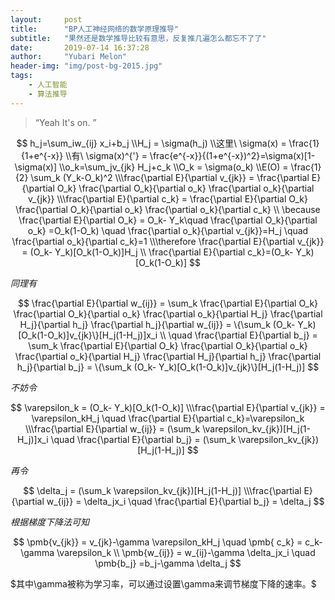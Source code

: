```yaml
---
layout:     post
title:      "BP人工神经网络的数学原理推导"
subtitle:   "果然还是数学推导比较有意思，反复推几遍怎么都忘不了了"
date:       2019-07-14 16:37:28
author:     "Yubari Melon"
header-img: "img/post-bg-2015.jpg"
tags:
    - 人工智能
    - 算法推导
---
```


> “Yeah It's on. ”

$$ h_j=\sum_iw_{ij} x_i+b_j
\\H_j = \sigma(h_j)
\\这里\ \sigma(x) = \frac{1}{1+e^{-x}}
\\有\  \sigma(x)^{'} = \frac{e^{-x}}{(1+e^{-x})^2}=\sigma(x)[1-\sigma(x)]
\\o_k=\sum_jv_{jk} H_j+c_k
\\O_k = \sigma(o_k)
\\E(O) = \frac{1}{2} \sum_k (Y_k-O_k)^2
\\\frac{\partial E}{\partial v_{jk}} = \frac{\partial E}{\partial O_k} \frac{\partial O_k}{\partial o_k} \frac{\partial o_k}{\partial v_{jk}}
\\\frac{\partial E}{\partial c_k} = \frac{\partial E}{\partial O_k} \frac{\partial O_k}{\partial o_k} \frac{\partial o_k}{\partial c_k}
\\ \because \frac{\partial E}{\partial O_k} = O_k- Y_k\quad \frac{\partial O_k}{\partial o_k} =O_k(1-O_k) \quad \frac{\partial o_k}{\partial v_{jk}}=H_j \quad \frac{\partial o_k}{\partial c_k}=1
\\\therefore \frac{\partial E}{\partial v_{jk}} = (O_k- Y_k)[O_k(1-O_k)]H_j
\\ \frac{\partial E}{\partial c_k}=(O_k- Y_k)[O_k(1-O_k)]
$$

$同理有$

$$
\frac{\partial E}{\partial w_{ij}} = \sum_k \frac{\partial E}{\partial O_k} \frac{\partial O_k}{\partial o_k} \frac{\partial o_k}{\partial H_j} \frac{\partial H_j}{\partial h_j} \frac{\partial h_j}{\partial w_{ij}} = \{\sum_k (O_k- Y_k)[O_k(1-O_k)]v_{jk}\}[H_j(1-H_j)]x_i
\\ \quad \frac{\partial E}{\partial b_j} = \sum_k \frac{\partial E}{\partial O_k} \frac{\partial O_k}{\partial o_k} \frac{\partial o_k}{\partial H_j} \frac{\partial H_j}{\partial h_j} \frac{\partial h_j}{\partial b_j} = \{\sum_k (O_k- Y_k)[O_k(1-O_k)]v_{jk}\}[H_j(1-H_j)]
$$

$不妨令$

$$
\varepsilon_k =  (O_k- Y_k)[O_k(1-O_k)]
\\\frac{\partial E}{\partial v_{jk}} = \varepsilon_kH_j \quad \frac{\partial E}{\partial c_k}=\varepsilon_k
\\\frac{\partial E}{\partial w_{ij}} = (\sum_k \varepsilon_kv_{jk})[H_j(1-H_j)]x_i \quad \frac{\partial E}{\partial b_j} = (\sum_k \varepsilon_kv_{jk})[H_j(1-H_j)]
$$

$再令$

$$
\delta_j = (\sum_k \varepsilon_kv_{jk})[H_j(1-H_j)]
\\\frac{\partial E}{\partial w_{ij}} = \delta_jx_i \quad \frac{\partial E}{\partial b_j} = \delta_j
$$

$根据梯度下降法可知$

$$
\pmb{v_{jk}}  = v_{jk}-\gamma \varepsilon_kH_j \quad \pmb{ c_k} = c_k-\gamma \varepsilon_k
\\ \pmb{w_{ij}} = w_{ij}-\gamma \delta_jx_i \quad \pmb{b_j} =b_j-\gamma \delta_j
$$

$其中\gamma被称为学习率，可以通过设置\gamma来调节梯度下降的速率。$